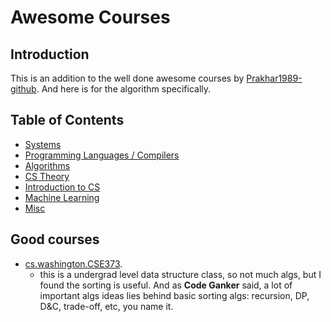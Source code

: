Awesome Courses
===============

Introduction
------------

This is an addition to the well done awesome courses by [Prakhar1989-github](https://github.com/prakhar1989/awesome-courses). And here is for the algorithm specifically.

Table of Contents
-----------------

- [Systems](#systems)
- [Programming Languages / Compilers](#programming-languages--compilers)
- [Algorithms](#algorithms)
- [CS Theory](#cs-theory)
- [Introduction to CS](#introduction-to-cs)
- [Machine Learning](#machine-learning)
- [Misc](#misc)

Good courses
----

- [cs.washington.CSE373](https://courses.cs.washington.edu/courses/cse373/13wi/lectures.shtml#today). 
	+ this is a undergrad level data structure class, so not much algs, but I found the sorting is useful. And as **Code Ganker** said, a lot of important algs ideas lies behind basic sorting algs: recursion, DP, D&C, trade-off, etc, you name it.